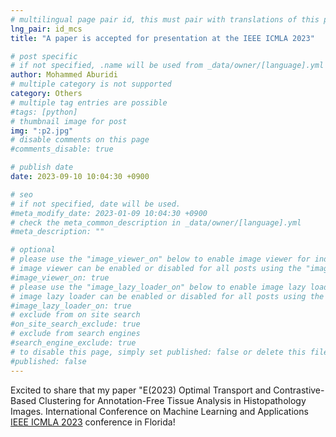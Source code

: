 ```yaml
---
# multilingual page pair id, this must pair with translations of this page. (This name must be unique)
lng_pair: id_mcs
title: "A paper is accepted for presentation at the IEEE ICMLA 2023"

# post specific
# if not specified, .name will be used from _data/owner/[language].yml
author: Mohammed Aburidi
# multiple category is not supported
category: Others
# multiple tag entries are possible
#tags: [python]
# thumbnail image for post
img: ":p2.jpg"
# disable comments on this page
#comments_disable: true

# publish date
date: 2023-09-10 10:04:30 +0900

# seo
# if not specified, date will be used.
#meta_modify_date: 2023-01-09 10:04:30 +0900
# check the meta_common_description in _data/owner/[language].yml
#meta_description: ""

# optional
# please use the "image_viewer_on" below to enable image viewer for individual pages or posts (_posts/ or [language]/_posts folders).
# image viewer can be enabled or disabled for all posts using the "image_viewer_posts: true" setting in _data/conf/main.yml.
#image_viewer_on: true
# please use the "image_lazy_loader_on" below to enable image lazy loader for individual pages or posts (_posts/ or [language]/_posts folders).
# image lazy loader can be enabled or disabled for all posts using the "image_lazy_loader_posts: true" setting in _data/conf/main.yml.
#image_lazy_loader_on: true
# exclude from on site search
#on_site_search_exclude: true
# exclude from search engines
#search_engine_exclude: true
# to disable this page, simply set published: false or delete this file
#published: false
---
```

Excited to share that my paper "E(2023) Optimal Transport and Contrastive-Based Clustering for Annotation-Free Tissue Analysis in Histopathology Images. International Conference on Machine Learning and Applications [IEEE ICMLA 2023](https://www.icmla-conference.org/icmla23/) conference in Florida!  




